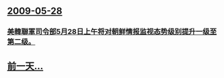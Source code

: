 ## [2009-05-28](/zh/news/2009/05/28/index.md)

### [美韓聯軍司令部5月28日上午将对朝鲜情报监视态势级别提升一级至第二级。](/zh/news/2009/05/28/美韓聯軍司令部5月28日上午将对朝鲜情报监视态势级别提升一级至第二级.md)
## [前一天...](/zh/news/2009/05/27/index.md)

